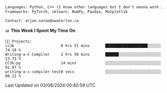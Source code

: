 ```txt
Languages: Python, C++ (I know other languages but I don't wanna work in em)
Frameworks: PyTorch, sklearn, NumPy, Pandas, Matplotlib

Contact: arjun.sarao@uwaterloo.ca
```

<!--START_SECTION:waka-->
📊 **This Week I Spent My Time On** 

```text
🐱‍💻 Projects: 
cc3k                     8 hrs 51 mins       ███████████████████░░░░░░   74.18 % 
Writing-a-C-Compiler     2 hrs 50 mins       ██████░░░░░░░░░░░░░░░░░░░   23.73 % 
CC3k-py                  14 mins             ░░░░░░░░░░░░░░░░░░░░░░░░░   01.97 % 
writing-a-c-compiler-test0 secs              ░░░░░░░░░░░░░░░░░░░░░░░░░   00.12 % 
```


 Last Updated on 03/08/2024 00:40:59 UTC
<!--END_SECTION:waka-->
